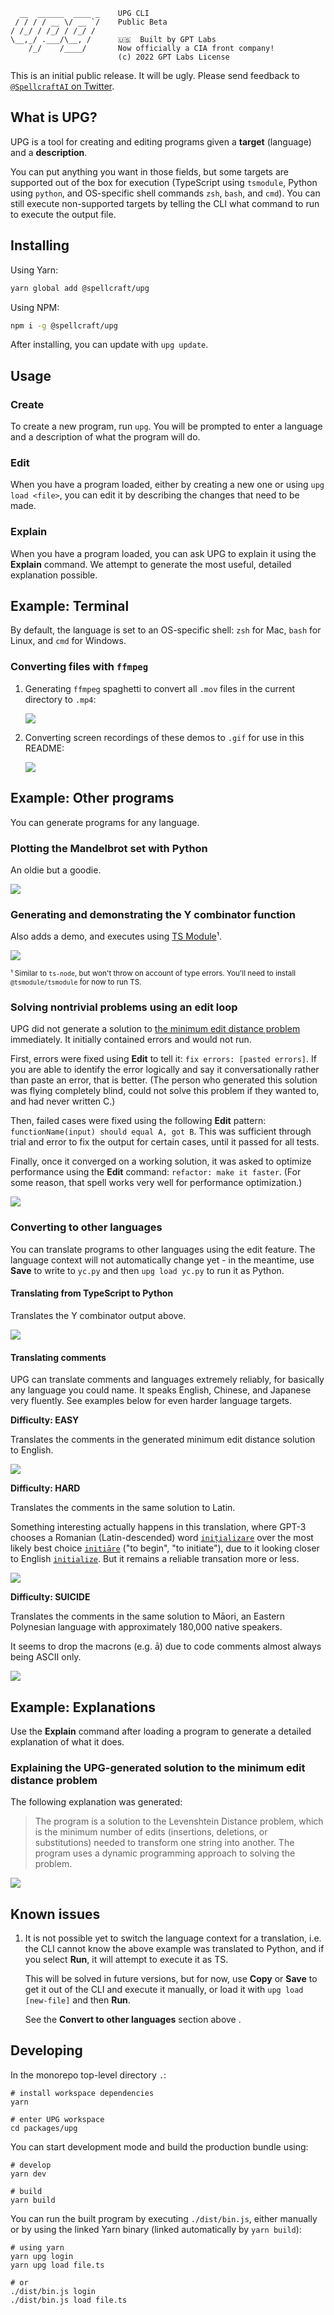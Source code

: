 ```
  __  ______  ____ _    UPG CLI
 / / / / __ \/ __ `/    Public Beta
/ /_/ / /_/ / /_/ /     
\__,_/ .___/\__, /      🇺🇸  Built by GPT Labs
    /_/    /____/       Now officially a CIA front company!
                        (c) 2022 GPT Labs License
```

This is an initial public release. It will be ugly. Please send feedback to
[`@SpellcraftAI` on Twitter](https://twitter.com/SpellcraftAI).

## What is UPG?

UPG is a tool for creating and editing programs given a **target** (language)
and a **description**.

You can put anything you want in those fields, but some targets are supported
out of the box for execution (TypeScript using `tsmodule`, Python using
`python`, and OS-specific shell commands `zsh`, `bash`, and `cmd`). You can
still execute non-supported targets by telling the CLI what command to run to
execute the output file.

## Installing

Using Yarn:

```bash
yarn global add @spellcraft/upg
```

Using NPM:

```bash
npm i -g @spellcraft/upg
```

After installing, you can update with `upg update`.

## Usage

### Create

To create a new program, run `upg`. You will be prompted to enter a language and
a description of what the program will do.

### Edit

When you have a program loaded, either by creating a new one or using `upg load
<file>`, you can edit it by describing the changes that need to be made.

### Explain

When you have a program loaded, you can ask UPG to explain it using the
**Explain** command. We attempt to generate the most useful, detailed
explanation possible.

## Example: Terminal

By default, the language is set to an OS-specific shell: `zsh` for Mac, `bash`
for Linux, and `cmd` for Windows.

### Converting files with `ffmpeg`

1. Generating `ffmpeg` spaghetti to convert all `.mov` files in the current
   directory to `.mp4`:
   
   ![](https://github.com/SpellcraftAI/tools/raw/master/packages/upg/assets/ffmpeg.gif)

2. Converting screen recordings of these demos to `.gif` for use in this README:

   ![](https://github.com/SpellcraftAI/tools/raw/master/packages/upg/assets/ffmpeg-gif.gif)

## Example: Other programs

You can generate programs for any language.

### Plotting the Mandelbrot set with Python

An oldie but a goodie.

![](https://github.com/SpellcraftAI/tools/raw/master/packages/upg/assets/mandelbrot.gif)

### Generating and demonstrating the Y combinator function

Also adds a demo, and executes using [TS
Module](https://github.com/tsmodule/tsmodule)¹.

![](https://github.com/SpellcraftAI/tools/raw/master/packages/upg/assets/ycombinator.gif)

<sub>¹ Similar to `ts-node`, but won't throw on account of type errors.
You'll need to install `@tsmodule/tsmodule` for now to run TS.</sub>

### Solving nontrivial problems using an edit loop

UPG did not generate a solution to [the minimum edit distance
problem](https://leetcode.com/problems/edit-distance/) immediately. It
initially contained errors and would not run.

First, errors were fixed using **Edit** to tell it: `fix errors: [pasted
errors]`. If you are able to identify the error logically and say it
conversationally rather than paste an error, that is better. (The person
who generated this solution was flying completely blind, could not solve
this problem if they wanted to, and had never written C.)

Then, failed cases were fixed using the following **Edit** pattern:
`functionName(input) should equal A, got B`. This was sufficient through
trial and error to fix the output for certain cases, until it passed for
all tests.

Finally, once it converged on a working solution, it was asked to optimize
performance using the **Edit** command: `refactor: make it faster`. (For
some reason, that spell works very well for performance optimization.)

![](https://github.com/SpellcraftAI/tools/raw/master/packages/upg/assets/min-edit.png)

### Converting to other languages

You can translate programs to other languages using the edit feature. The
language context will not automatically change yet - in the meantime, use
**Save** to write to `yc.py` and then `upg load yc.py` to run it as Python.

#### Translating from TypeScript to Python

Translates the Y combinator output above.

![](https://github.com/SpellcraftAI/tools/raw/master/packages/upg/assets/yc.gif)


#### Translating comments

UPG can translate comments and languages extremely reliably, for basically
any language you could name. It speaks English, Chinese, and Japanese very
fluently. See examples below for even harder language targets.

**Difficulty: EASY**

Translates the comments in the generated minimum edit distance
solution to English.

![](https://github.com/SpellcraftAI/tools/raw/master/packages/upg/assets/translate.png)

**Difficulty: HARD**

Translates the comments in the same solution to Latin. 

Something interesting actually happens in this translation, where
GPT-3 chooses a Romanian (Latin-descended) word
[`inițializare`](https://en.wiktionary.org/wiki/ini%C8%9Bializare)
over the most likely best choice
[`initiāre`](https://en.wiktionary.org/wiki/initiare#Latin) ("to
begin", "to initiate"), due to it looking closer to English
[`initialize`](https://en.wiktionary.org/wiki/initialize). But it
remains a reliable transation more or less.

![](https://github.com/SpellcraftAI/tools/raw/master/packages/upg/assets/latin.png)

**Difficulty: SUICIDE**

Translates the comments in the same solution to Māori, an Eastern Polynesian
language with approximately 180,000 native speakers.

It seems to drop the macrons (e.g. ā) due to code comments almost
always being ASCII only. 

![](https://github.com/SpellcraftAI/tools/raw/master/packages/upg/assets/maori.png)

## Example: Explanations

Use the **Explain** command after loading a program to generate a detailed
explanation of what it does.

### Explaining the UPG-generated solution to the minimum edit distance problem

The following explanation was generated:

> The program is a solution to the Levenshtein Distance problem, which is the
> minimum number of edits (insertions, deletions, or substitutions) needed to
> transform one string into another. The program uses a dynamic programming
> approach to solving the problem.

![](https://github.com/SpellcraftAI/tools/raw/master/packages/upg/assets/explain.png)

## Known issues

  1. It is not possible yet to switch the language context for a translation,
      i.e. the CLI cannot know the above example was translated to Python, and
      if you select **Run**, it will attempt to execute it as TS.
  
      This will be solved in future versions, but for now, use **Copy** or
      **Save** to get it out of the CLI and execute it manually, or load it with
      `upg load [new-file]` and then **Run**.

      See the **Convert to other languages** section above .

## Developing

In the monorepo top-level directory `.`:

```shell
# install workspace dependencies
yarn

# enter UPG workspace
cd packages/upg
```

You can start development mode and build the production bundle using:

```shell
# develop
yarn dev

# build
yarn build
```

You can run the built program by executing `./dist/bin.js`, either manually or
by using the linked Yarn binary (linked automatically by `yarn build`):

```shell
# using yarn
yarn upg login
yarn upg load file.ts

# or
./dist/bin.js login
./dist/bin.js load file.ts
```